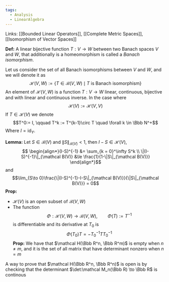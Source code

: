 ```yaml
---
tags:
  - Analysis
  - LinearAlgebra
---
```

Links: [[Bounded Linear Operators]], [[Complete Metric Spaces]], [[Isomorphism of Vector Spaces]]

**Def:** A linear bijective function $T:V \to W$ between two Banach spaces $V$ and $W$, that additionally is a homeomorphism is called a *Banach isomorphism*. 

Let us consider the set of all Banach isomorphisms between $V$ and $W$, and we will denote it as $$\mathcal H(V,W) := \{T \in \mathcal B(V, W) \mid T \text{ is  Banach isomorphism}\}$$
An element of $\mathcal H(V, W)$ is a function $T: V\to W$ linear, continuous, bijective and with linear and continuous inverse. In the case where $$\mathcal H(V) := \mathcal H(V, V)$$ If $T \in \mathcal H(V)$ we denote $$T^0:= I, \qquad T^k := T^{k-1}\circ T \quad \forall k \in \Bbb N^+$$
Where $I = \text{id}_Y$. 

**Lemma:** Let $S \in \mathcal B(V)$ and $\|S\|_{\mathcal B(V)} <1$, then $I - S \in \mathcal H(V)$, $$
\begin{align*}(I-S)^{-1} &= \sum_{k = 0}^\infty S^k \\
 \|(I-S)^{-1}\|_{\mathcal B(V)} &\le \frac{1}{1-\|S\|_{\mathcal B(V)}}
 \end{align*}$$and $$\lim_{S\to 0}\frac{\|(I-S)^{-1}-I-S\|_{\mathcal B(V)}}{\|S\|_{\mathcal B(V)}} = 0$$
 **Prop:** 
 - $\mathcal H(V)$ is an open subset of $\mathcal B(V, W)$
 - The function $$\Phi:\mathcal H(V, W) \to \mathcal B(V, W), \qquad \Phi(T) := T^{-1}$$is differentiable and its derivative at $T_0$ is $$\Phi(T_0)T  =-T_0^{-1} TT_0^{-1}$$
 **Prop:** We have that $\mathcal H(\Bbb R^n, \Bbb R^m)$ is empty when $n \ne m$, and it is the set of all matrix that have determinant nonzero when $n = m$

A way to prove that $\mathcal H(\Bbb R^n, \Bbb R^n)$ is open is by checking that the determinant $\det:\mathcal M_n(\Bbb R) \to \Bbb R$ is continous

